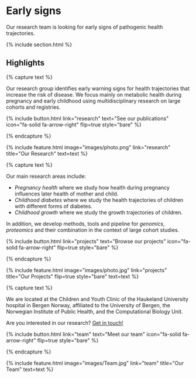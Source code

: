 ---
---

# Early signs

Our research team is looking for early signs of pathogenic health trajectories.

{% include section.html %}

## Highlights

{% capture text %}

Our research group identifies early warning signs for health trajectories that increase the risk of disease. We focus mainly on metabolic health during pregnancy and early childhood using multidisciplinary research on large cohorts and registries.

{%
  include button.html
  link="research"
  text="See our publications"
  icon="fa-solid fa-arrow-right"
  flip=true
  style="bare"
%}

{% endcapture %}

{%
  include feature.html
  image="images/photo.png"
  link="research"
  title="Our Research"
  text=text
%}

{% capture text %}

Our main research areas include:
- _Pregnancy health_ where we study how health during pregnancy influences later health of mother and child.
- _Childhood diabetes_ where we study the health trajectories of children with different forms of diabetes.
- _Childhood growth_ where we study the growth trajectories of children.

In addition, we develop methods, tools and pipeline for _genomics_, _proteomics_ and their combination in the context of large cohort studies.

{%
  include button.html
  link="projects"
  text="Browse our projects"
  icon="fa-solid fa-arrow-right"
  flip=true
  style="bare"
%}

{% endcapture %}

{%
  include feature.html
  image="images/photo.jpg"
  link="projects"
  title="Our Projects"
  flip=true
  style="bare"
  text=text
%}

{% capture text %}

We are located at the Children and Youth Clinic of the Haukeland University hospital in Bergen Norway, affiliated to the University of Bergen, the Norwegian Institute of Public Health, and the Computational Biology Unit.

Are you interested in our research? [Get in touch!](mailto:marc.vaudel@uib.no)

{%
  include button.html
  link="team"
  text="Meet our team"
  icon="fa-solid fa-arrow-right"
  flip=true
  style="bare"
%}

{% endcapture %}

{%
  include feature.html
  image="images/Team.jpg"
  link="team"
  title="Our Team"
  text=text
%}
